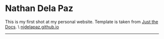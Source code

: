 # Nathan Dela Paz

This is my first shot at my personal website. Template is taken from [Just the Docs].
\\ [njdelapaz.github.io]

---

[Just the Docs]: https://github.com/just-the-docs/just-the-docs
[njdelapaz.github.io]: https://njdelapaz.github.io